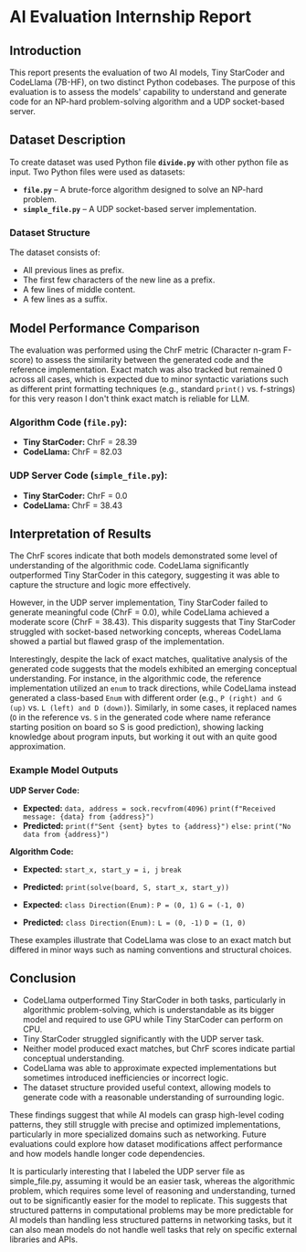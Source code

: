 # AI Evaluation Internship Report

## Introduction
This report presents the evaluation of two AI models, Tiny StarCoder and CodeLlama (7B-HF), on two distinct Python codebases. The purpose of this evaluation is to assess the models' capability to understand and generate code for an NP-hard problem-solving algorithm and a UDP socket-based server. 

## Dataset Description
To create dataset was used Python file **`divide.py`** with other python file as input.
Two Python files were used as datasets:
- **`file.py`** – A brute-force algorithm designed to solve an NP-hard problem.
- **`simple_file.py`** – A UDP socket-based server implementation.

### Dataset Structure
The dataset consists of:
- All previous lines as prefix.
- The first few characters of the new line as a prefix.
- A few lines of middle content.
- A few lines as a suffix.

## Model Performance Comparison
The evaluation was performed using the ChrF metric (Character n-gram F-score) to assess the similarity between the generated code and the reference implementation. Exact match was also tracked but remained 0 across all cases, which is expected due to minor syntactic variations such as different print formatting techniques (e.g., standard `print()` vs. f-strings) for this very reason I don't think exact match is reliable for LLM.

### Algorithm Code (`file.py`):
- **Tiny StarCoder:** ChrF = 28.39
- **CodeLlama:** ChrF = 82.03

### UDP Server Code (`simple_file.py`):
- **Tiny StarCoder:** ChrF = 0.0
- **CodeLlama:** ChrF = 38.43

## Interpretation of Results
The ChrF scores indicate that both models demonstrated some level of understanding of the algorithmic code. CodeLlama significantly outperformed Tiny StarCoder in this category, suggesting it was able to capture the structure and logic more effectively.

However, in the UDP server implementation, Tiny StarCoder failed to generate meaningful code (ChrF = 0.0), while CodeLlama achieved a moderate score (ChrF = 38.43). This disparity suggests that Tiny StarCoder struggled with socket-based networking concepts, whereas CodeLlama showed a partial but flawed grasp of the implementation.

Interestingly, despite the lack of exact matches, qualitative analysis of the generated code suggests that the models exhibited an emerging conceptual understanding. For instance, in the algorithmic code, the reference implementation utilized an `enum` to track directions, while CodeLlama instead generated a class-based `Enum` with different order (e.g., `P (right) and G (up)` vs. `L (left) and D (down)`). Similarly, in some cases, it replaced names (`O` in the reference vs. `S` in the generated code where name referance starting position on board so S is good prediction), showing lacking knowledge about program inputs, but working it out with an quite good approximation.

### Example Model Outputs
**UDP Server Code:**
- **Expected:** `data, address = sock.recvfrom(4096)`
  	`print(f"Received message: {data} from {address}")`
- **Predicted:** `print(f"Sent {sent} bytes to {address}")`
  	`else:`
  	`print("No data from {address}")`

**Algorithm Code:**
- **Expected:** `start_x, start_y = i, j`
  	`break`
- **Predicted:** `print(solve(board, S, start_x, start_y))`

- **Expected:** `class Direction(Enum):`
  	`P = (0, 1)`
  	`G = (-1, 0)`
- **Predicted:** `class Direction(Enum):`
  	`L = (0, -1)`
  	`D = (1, 0)`

These examples illustrate that CodeLlama was close to an exact match but differed in minor ways such as naming conventions and structural choices.

## Conclusion
- CodeLlama outperformed Tiny StarCoder in both tasks, particularly in algorithmic problem-solving, which is understandable as its bigger model and required to use GPU while Tiny StarCoder can perform on CPU.
- Tiny StarCoder struggled significantly with the UDP server task.
- Neither model produced exact matches, but ChrF scores indicate partial conceptual understanding.
- CodeLlama was able to approximate expected implementations but sometimes introduced inefficiencies or incorrect logic.
- The dataset structure provided useful context, allowing models to generate code with a reasonable understanding of surrounding logic.

These findings suggest that while AI models can grasp high-level coding patterns, they still struggle with precise and optimized implementations, particularly in more specialized domains such as networking. Future evaluations could explore how dataset modifications affect performance and how models handle longer code dependencies.

It is particularly interesting that I labeled the UDP server file as simple_file.py, assuming it would be an easier task, whereas the algorithmic problem, which requires some level of reasoning and understanding, turned out to be significantly easier for the model to replicate. This suggests that structured patterns in computational problems may be more predictable for AI models than handling less structured patterns in networking tasks, but it can also mean models do not handle well tasks that rely on specific external libraries and APIs.

